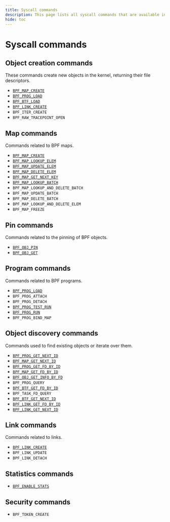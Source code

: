 ```yaml
---
title: Syscall commands
description: This page lists all syscall commands that are available in the Linux kernel. They are categorized based on their functionality.
hide: toc
---
```

# Syscall commands

## Object creation commands

These commands create new objects in the kernel, returning their file descriptors.

* [`BPF_MAP_CREATE`](BPF_MAP_CREATE.md)
* [`BPF_PROG_LOAD`](BPF_PROG_LOAD.md)
* [`BPF_BTF_LOAD`](BPF_BTF_LOAD.md)
* [`BPF_LINK_CREATE`](BPF_LINK_CREATE.md)
* `BPF_ITER_CREATE`
* `BPF_RAW_TRACEPOINT_OPEN`

## Map commands

Commands related to BPF maps.

* [`BPF_MAP_CREATE`](BPF_MAP_CREATE.md)
* [`BPF_MAP_LOOKUP_ELEM`](BPF_MAP_LOOKUP_ELEM.md)
* [`BPF_MAP_UPDATE_ELEM`](BPF_MAP_UPDATE_ELEM.md)
* [`BPF_MAP_DELETE_ELEM`](BPF_MAP_DELETE_ELEM.md)
* [`BPF_MAP_GET_NEXT_KEY`](BPF_MAP_GET_NEXT_KEY.md)
* [`BPF_MAP_LOOKUP_BATCH`](BPF_MAP_LOOKUP_BATCH.md)
* `BPF_MAP_LOOKUP_AND_DELETE_BATCH`
* `BPF_MAP_UPDATE_BATCH`
* `BPF_MAP_DELETE_BATCH`
* `BPF_MAP_LOOKUP_AND_DELETE_ELEM`
* `BPF_MAP_FREEZE`

## Pin commands

Commands related to the pinning of BPF objects.

* [`BPF_OBJ_PIN`](BPF_OBJ_PIN.md)
* [`BPF_OBJ_GET`](BPF_OBJ_GET.md)

## Program commands

Commands related to BPF programs.

* [`BPF_PROG_LOAD`](BPF_PROG_LOAD.md)
* `BPF_PROG_ATTACH`
* `BPF_PROG_DETACH`
* [`BPF_PROG_TEST_RUN`](BPF_PROG_TEST_RUN.md)
* [`BPF_PROG_RUN`](BPF_PROG_TEST_RUN.md)
* `BPF_PROG_BIND_MAP`

## Object discovery commands

Commands used to find existing objects or iterate over them.

* [`BPF_PROG_GET_NEXT_ID`](BPF_PROG_GET_NEXT_ID.md)
* [`BPF_MAP_GET_NEXT_ID`](BPF_MAP_GET_NEXT_ID.md)
* [`BPF_PROG_GET_FD_BY_ID`](BPF_PROG_GET_FD_BY_ID.md)
* [`BPF_MAP_GET_FD_BY_ID`](BPF_MAP_GET_FD_BY_ID.md)
* [`BPF_OBJ_GET_INFO_BY_FD`](BPF_OBJ_GET_INFO_BY_FD.md)
* `BPF_PROG_QUERY`
* [`BPF_BTF_GET_FD_BY_ID`](BPF_BTF_GET_FD_BY_ID.md)
* `BPF_TASK_FD_QUERY`
* [`BPF_BTF_GET_NEXT_ID`](BPF_BTF_GET_NEXT_ID.md)
* [`BPF_LINK_GET_FD_BY_ID`](BPF_LINK_GET_FD_BY_ID.md)
* [`BPF_LINK_GET_NEXT_ID`](BPF_LINK_GET_NEXT_ID.md)

## Link commands 

Commands related to links.

* [`BPF_LINK_CREATE`](BPF_LINK_CREATE.md)
* `BPF_LINK_UPDATE`
* `BPF_LINK_DETACH`

## Statistics commands

* [`BPF_ENABLE_STATS`](BPF_ENABLE_STATS.md)

## Security commands

* `BPF_TOKEN_CREATE`
